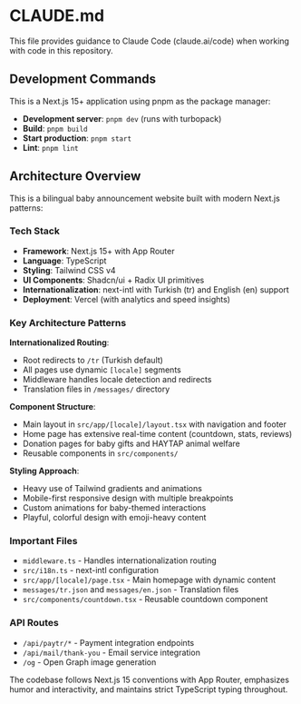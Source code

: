 # CLAUDE.md

This file provides guidance to Claude Code (claude.ai/code) when working with code in this repository.

## Development Commands

This is a Next.js 15+ application using pnpm as the package manager:

- **Development server**: `pnpm dev` (runs with turbopack)
- **Build**: `pnpm build`
- **Start production**: `pnpm start`  
- **Lint**: `pnpm lint`

## Architecture Overview

This is a bilingual baby announcement website built with modern Next.js patterns:

### Tech Stack
- **Framework**: Next.js 15+ with App Router
- **Language**: TypeScript
- **Styling**: Tailwind CSS v4
- **UI Components**: Shadcn/ui + Radix UI primitives
- **Internationalization**: next-intl with Turkish (tr) and English (en) support
- **Deployment**: Vercel (with analytics and speed insights)

### Key Architecture Patterns

**Internationalized Routing**: 
- Root redirects to `/tr` (Turkish default)
- All pages use dynamic `[locale]` segments
- Middleware handles locale detection and redirects
- Translation files in `/messages/` directory

**Component Structure**:
- Main layout in `src/app/[locale]/layout.tsx` with navigation and footer
- Home page has extensive real-time content (countdown, stats, reviews)
- Donation pages for baby gifts and HAYTAP animal welfare
- Reusable components in `src/components/`

**Styling Approach**:
- Heavy use of Tailwind gradients and animations
- Mobile-first responsive design with multiple breakpoints
- Custom animations for baby-themed interactions
- Playful, colorful design with emoji-heavy content

### Important Files

- `middleware.ts` - Handles internationalization routing
- `src/i18n.ts` - next-intl configuration
- `src/app/[locale]/page.tsx` - Main homepage with dynamic content
- `messages/tr.json` and `messages/en.json` - Translation files
- `src/components/countdown.tsx` - Reusable countdown component

### API Routes

- `/api/paytr/*` - Payment integration endpoints
- `/api/mail/thank-you` - Email service integration  
- `/og` - Open Graph image generation

The codebase follows Next.js 15 conventions with App Router, emphasizes humor and interactivity, and maintains strict TypeScript typing throughout.